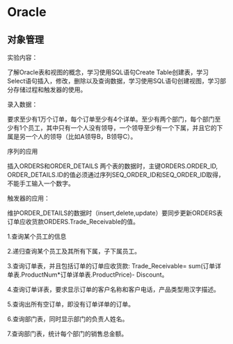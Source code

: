 # Oracle

## 对象管理

实验内容：

了解Oracle表和视图的概念，学习使用SQL语句Create Table创建表，学习Select语句插入，修改，删除以及查询数据，学习使用SQL语句创建视图，学习部分存储过程和触发器的使用。

录入数据：

要求至少有1万个订单，每个订单至少有4个详单。至少有两个部门，每个部门至少有1个员工，其中只有一个人没有领导，一个领导至少有一个下属，并且它的下属是另一个人的领导（比如A领导B，B领导C）。

序列的应用

插入ORDERS和ORDER_DETAILS 两个表的数据时，主键ORDERS.ORDER_ID, ORDER_DETAILS.ID的值必须通过序列SEQ_ORDER_ID和SEQ_ORDER_ID取得，不能手工输入一个数字。

触发器的应用：

维护ORDER_DETAILS的数据时（insert,delete,update）要同步更新ORDERS表订单应收货款ORDERS.Trade_Receivable的值。

1.查询某个员工的信息

2.递归查询某个员工及其所有下属，子下属员工。

3.查询订单表，并且包括订单的订单应收货款: Trade_Receivable= sum(订单详单表.ProductNum*订单详单表.ProductPrice)- Discount。

4.查询订单详表，要求显示订单的客户名称和客户电话，产品类型用汉字描述。

5.查询出所有空订单，即没有订单详单的订单。

6.查询部门表，同时显示部门的负责人姓名。

7.查询部门表，统计每个部门的销售总金额。
